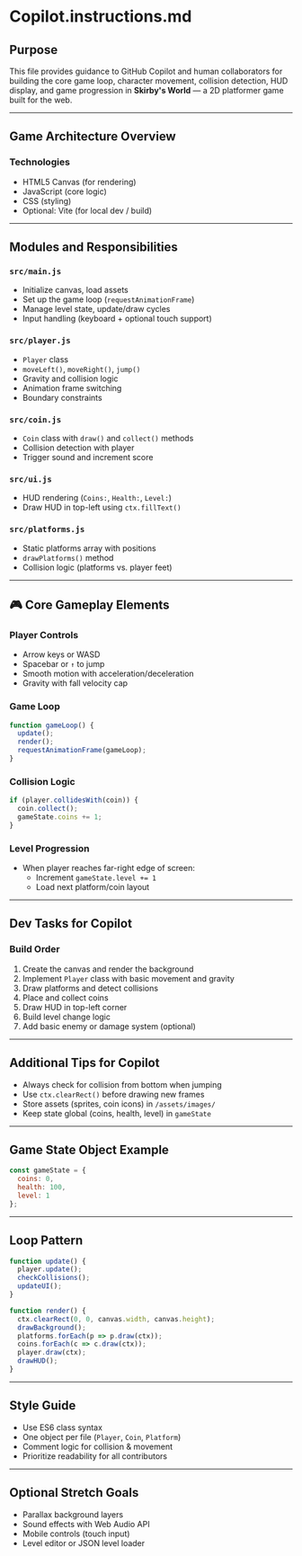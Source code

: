 # Copilot.instructions.md

## Purpose

This file provides guidance to GitHub Copilot and human collaborators for building the core game loop, character movement, collision detection, HUD display, and game progression in **Skirby's World** — a 2D platformer game built for the web.

---

## Game Architecture Overview

### Technologies

- HTML5 Canvas (for rendering)
- JavaScript (core logic)
- CSS (styling)
- Optional: Vite (for local dev / build)

---

## Modules and Responsibilities

### `src/main.js`

- Initialize canvas, load assets
- Set up the game loop (`requestAnimationFrame`)
- Manage level state, update/draw cycles
- Input handling (keyboard + optional touch support)

### `src/player.js`

- `Player` class
- `moveLeft()`, `moveRight()`, `jump()`
- Gravity and collision logic
- Animation frame switching
- Boundary constraints

### `src/coin.js`

- `Coin` class with `draw()` and `collect()` methods
- Collision detection with player
- Trigger sound and increment score

### `src/ui.js`

- HUD rendering (`Coins:`, `Health:`, `Level:`)
- Draw HUD in top-left using `ctx.fillText()`

### `src/platforms.js`

- Static platforms array with positions
- `drawPlatforms()` method
- Collision logic (platforms vs. player feet)

---

## 🎮 Core Gameplay Elements

### Player Controls

- Arrow keys or WASD
- Spacebar or `↑` to jump
- Smooth motion with acceleration/deceleration
- Gravity with fall velocity cap

### Game Loop

```js
function gameLoop() {
  update();
  render();
  requestAnimationFrame(gameLoop);
}
```

### Collision Logic

```js
if (player.collidesWith(coin)) {
  coin.collect();
  gameState.coins += 1;
}
```

### Level Progression

- When player reaches far-right edge of screen:
  - Increment `gameState.level += 1`
  - Load next platform/coin layout

---

## Dev Tasks for Copilot

### Build Order

1. Create the canvas and render the background
2. Implement `Player` class with basic movement and gravity
3. Draw platforms and detect collisions
4. Place and collect coins
5. Draw HUD in top-left corner
6. Build level change logic
7. Add basic enemy or damage system (optional)

---

## Additional Tips for Copilot

- Always check for collision from bottom when jumping
- Use `ctx.clearRect()` before drawing new frames
- Store assets (sprites, coin icons) in `/assets/images/`
- Keep state global (coins, health, level) in `gameState`

---

## Game State Object Example

```js
const gameState = {
  coins: 0,
  health: 100,
  level: 1
};
```

---

## Loop Pattern

```js
function update() {
  player.update();
  checkCollisions();
  updateUI();
}

function render() {
  ctx.clearRect(0, 0, canvas.width, canvas.height);
  drawBackground();
  platforms.forEach(p => p.draw(ctx));
  coins.forEach(c => c.draw(ctx));
  player.draw(ctx);
  drawHUD();
}
```

---

## Style Guide

- Use ES6 class syntax
- One object per file (`Player`, `Coin`, `Platform`)
- Comment logic for collision & movement
- Prioritize readability for all contributors

---

## Optional Stretch Goals

- Parallax background layers
- Sound effects with Web Audio API
- Mobile controls (touch input)
- Level editor or JSON level loader